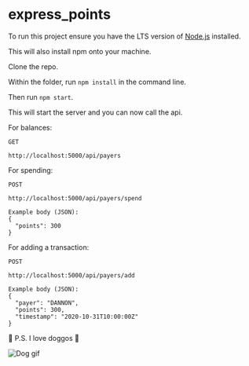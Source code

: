 # express_points

To run this project ensure you have the LTS version of [Node.js](https://nodejs.org/en/) installed.

This will also install npm onto your machine.

Clone the repo.

Within the folder, run `npm install` in the command line.

Then run `npm start`.

This will start the server and you can now call the api.

For balances:
```
GET

http://localhost:5000/api/payers
```

For spending:

```
POST

http://localhost:5000/api/payers/spend

Example body (JSON):
{
  "points": 300
}
```

For adding a transaction:
```
POST

http://localhost:5000/api/payers/add

Example body (JSON):
{
  "payer": "DANNON",
  "points": 300,
  "timestamp": "2020-10-31T10:00:00Z"
}
```

🐶 P.S. I love doggos 🐶

![Dog gif](https://media.giphy.com/media/4Zo41lhzKt6iZ8xff9/giphy.gif)

